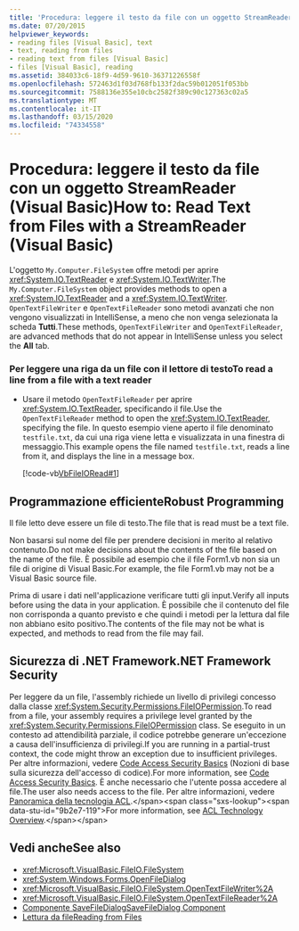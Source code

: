 ```yaml
---
title: 'Procedura: leggere il testo da file con un oggetto StreamReader'
ms.date: 07/20/2015
helpviewer_keywords:
- reading files [Visual Basic], text
- text, reading from files
- reading text from files [Visual Basic]
- files [Visual Basic], reading
ms.assetid: 384033c6-18f9-4d59-9610-36371226558f
ms.openlocfilehash: 572463d1f03d768fb133f2dac59b012051f053bb
ms.sourcegitcommit: 7588136e355e10cbc2582f389c90c127363c02a5
ms.translationtype: MT
ms.contentlocale: it-IT
ms.lasthandoff: 03/15/2020
ms.locfileid: "74334558"
---
```

# <a name="how-to-read-text-from-files-with-a-streamreader-visual-basic"></a><span data-ttu-id="9b2e7-102">Procedura: leggere il testo da file con un oggetto StreamReader (Visual Basic)</span><span class="sxs-lookup"><span data-stu-id="9b2e7-102">How to: Read Text from Files with a StreamReader (Visual Basic)</span></span>

<span data-ttu-id="9b2e7-103">L'oggetto `My.Computer.FileSystem` offre metodi per aprire <xref:System.IO.TextReader> e <xref:System.IO.TextWriter>.</span><span class="sxs-lookup"><span data-stu-id="9b2e7-103">The `My.Computer.FileSystem` object provides methods to open a <xref:System.IO.TextReader> and a <xref:System.IO.TextWriter>.</span></span> <span data-ttu-id="9b2e7-104">`OpenTextFileWriter` e `OpenTextFileReader` sono metodi avanzati che non vengono visualizzati in IntelliSense, a meno che non venga selezionata la scheda **Tutti**.</span><span class="sxs-lookup"><span data-stu-id="9b2e7-104">These methods, `OpenTextFileWriter` and `OpenTextFileReader`, are advanced methods that do not appear in IntelliSense unless you select the **All** tab.</span></span>  
  
### <a name="to-read-a-line-from-a-file-with-a-text-reader"></a><span data-ttu-id="9b2e7-105">Per leggere una riga da un file con il lettore di testo</span><span class="sxs-lookup"><span data-stu-id="9b2e7-105">To read a line from a file with a text reader</span></span>  
  
- <span data-ttu-id="9b2e7-106">Usare il metodo `OpenTextFileReader` per aprire <xref:System.IO.TextReader>, specificando il file.</span><span class="sxs-lookup"><span data-stu-id="9b2e7-106">Use the `OpenTextFileReader` method to open the <xref:System.IO.TextReader>, specifying the file.</span></span> <span data-ttu-id="9b2e7-107">In questo esempio viene aperto il file denominato `testfile.txt`, da cui una riga viene letta e visualizzata in una finestra di messaggio.</span><span class="sxs-lookup"><span data-stu-id="9b2e7-107">This example opens the file named `testfile.txt`, reads a line from it, and displays the line in a message box.</span></span>  
  
     [!code-vb[VbFileIORead#1](~/samples/snippets/visualbasic/VS_Snippets_VBCSharp/VbFileIORead/VB/Class1.vb#1)]  
  
## <a name="robust-programming"></a><span data-ttu-id="9b2e7-108">Programmazione efficiente</span><span class="sxs-lookup"><span data-stu-id="9b2e7-108">Robust Programming</span></span>  

 <span data-ttu-id="9b2e7-109">Il file letto deve essere un file di testo.</span><span class="sxs-lookup"><span data-stu-id="9b2e7-109">The file that is read must be a text file.</span></span>  
  
 <span data-ttu-id="9b2e7-110">Non basarsi sul nome del file per prendere decisioni in merito al relativo contenuto.</span><span class="sxs-lookup"><span data-stu-id="9b2e7-110">Do not make decisions about the contents of the file based on the name of the file.</span></span> <span data-ttu-id="9b2e7-111">È possibile ad esempio che il file Form1.vb non sia un file di origine di Visual Basic.</span><span class="sxs-lookup"><span data-stu-id="9b2e7-111">For example, the file Form1.vb may not be a Visual Basic source file.</span></span>  
  
 <span data-ttu-id="9b2e7-112">Prima di usare i dati nell'applicazione verificare tutti gli input.</span><span class="sxs-lookup"><span data-stu-id="9b2e7-112">Verify all inputs before using the data in your application.</span></span> <span data-ttu-id="9b2e7-113">È possibile che il contenuto del file non corrisponda a quanto previsto e che quindi i metodi per la lettura dal file non abbiano esito positivo.</span><span class="sxs-lookup"><span data-stu-id="9b2e7-113">The contents of the file may not be what is expected, and methods to read from the file may fail.</span></span>  
  
## <a name="net-framework-security"></a><span data-ttu-id="9b2e7-114">Sicurezza di .NET Framework</span><span class="sxs-lookup"><span data-stu-id="9b2e7-114">.NET Framework Security</span></span>  

 <span data-ttu-id="9b2e7-115">Per leggere da un file, l'assembly richiede un livello di privilegi concesso dalla classe <xref:System.Security.Permissions.FileIOPermission>.</span><span class="sxs-lookup"><span data-stu-id="9b2e7-115">To read from a file, your assembly requires a privilege level granted by the <xref:System.Security.Permissions.FileIOPermission> class.</span></span> <span data-ttu-id="9b2e7-116">Se eseguito in un contesto ad attendibilità parziale, il codice potrebbe generare un'eccezione a causa dell'insufficienza di privilegi.</span><span class="sxs-lookup"><span data-stu-id="9b2e7-116">If you are running in a partial-trust context, the code might throw an exception due to insufficient privileges.</span></span> <span data-ttu-id="9b2e7-117">Per altre informazioni, vedere [Code Access Security Basics](../../../../framework/misc/code-access-security-basics.md) (Nozioni di base sulla sicurezza dell'accesso di codice).</span><span class="sxs-lookup"><span data-stu-id="9b2e7-117">For more information, see [Code Access Security Basics](../../../../framework/misc/code-access-security-basics.md).</span></span> <span data-ttu-id="9b2e7-118">È anche necessario che l'utente possa accedere al file.</span><span class="sxs-lookup"><span data-stu-id="9b2e7-118">The user also needs access to the file.</span></span> <span data-ttu-id="9b2e7-119">Per altre informazioni, vedere [Panoramica della tecnologia ACL](https://docs.microsoft.com/previous-versions/dotnet/netframework-4.0/ms229742(v=vs.100)).</span><span class="sxs-lookup"><span data-stu-id="9b2e7-119">For more information, see [ACL Technology Overview](https://docs.microsoft.com/previous-versions/dotnet/netframework-4.0/ms229742(v=vs.100)).</span></span>  
  
## <a name="see-also"></a><span data-ttu-id="9b2e7-120">Vedi anche</span><span class="sxs-lookup"><span data-stu-id="9b2e7-120">See also</span></span>

- <xref:Microsoft.VisualBasic.FileIO.FileSystem>
- <xref:System.Windows.Forms.OpenFileDialog>
- <xref:Microsoft.VisualBasic.FileIO.FileSystem.OpenTextFileWriter%2A>
- <xref:Microsoft.VisualBasic.FileIO.FileSystem.OpenTextFileReader%2A>
- [<span data-ttu-id="9b2e7-121">Componente SaveFileDialog</span><span class="sxs-lookup"><span data-stu-id="9b2e7-121">SaveFileDialog Component</span></span>](../../../../framework/winforms/controls/savefiledialog-component-windows-forms.md)
- [<span data-ttu-id="9b2e7-122">Lettura da file</span><span class="sxs-lookup"><span data-stu-id="9b2e7-122">Reading from Files</span></span>](../../../../visual-basic/developing-apps/programming/drives-directories-files/reading-from-files.md)

